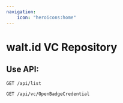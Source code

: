 ```yaml
---
navigation:
    icon: "heroicons:home"
---
```


# walt.id VC Repository

## Use API:

```http
GET /api/list
```

```http
GET /api/vc/OpenBadgeCredential
```
